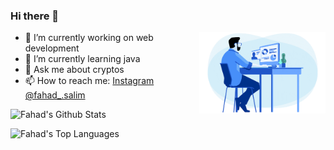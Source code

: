 ### Hi there 👋
<a href="#"><img align="right" width="40%" height="auto" src="Assets/2be1ce_864567900845418ebfd61e297637464d_mv2.gif" height="10px"/></a>
- 🔭 I’m currently working on web development
- 🌱 I’m currently learning java
- 💬 Ask me about cryptos
- 📫 How to reach me: [Instagram @fahad_.salim](https://www.instagram.com/fahad_.salim/)

<img alt="Fahad's Github Stats" src="https://github-readme-stats.vercel.app/api?username=fahadsalim02&show_icons=true&count_private=true&theme=react&hide_border=true&bg_color=0D1117">

<img alt="Fahad's Top Languages" src="https://github-readme-stats.vercel.app/api/top-langs/?username=fahadsalim02&langs_count=8&count_private=true&layout=compact&theme=react&hide_border=true&bg_color=0D1117"> &nbsp;&nbsp; 



